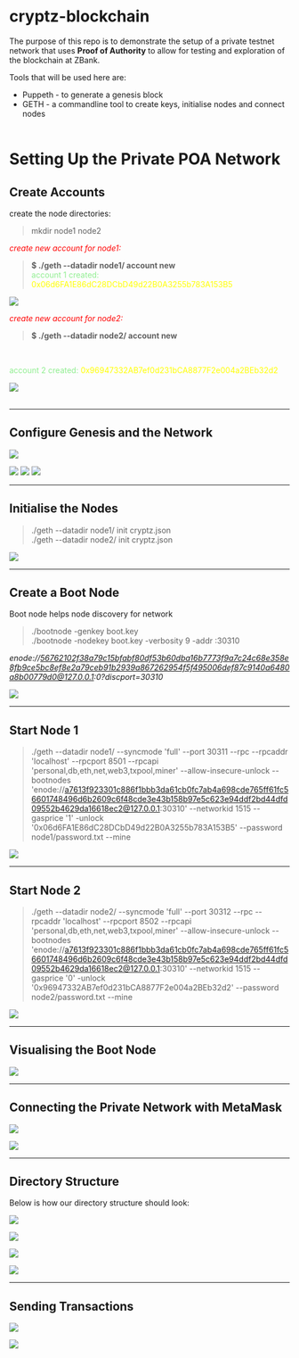 # cryptz-blockchain

The purpose of this repo is to demonstrate the setup of a private testnet network that uses **Proof of Authority** to allow for testing and exploration of the blockchain at ZBank.

Tools that will be used here are:
- Puppeth - to generate a genesis block
- GETH - a commandline tool to create keys, initialise nodes and connect nodes<br/><br/>

# Setting Up the Private POA Network

## Create Accounts

create the node directories: 
> mkdir node1 node2

<span style="color:red">*create new account for node1:*</span> 
>**$ ./geth --datadir node1/ account new**
<br/><span style="color:lightgreen">account 1 created:</span>  <span style="color:yellow">0x06d6FA1E86dC28DCbD49d22B0A3255b783A153B5</span>

![](./screenshots/sc001.JPG)


<span style="color:red">*create new account for node2:*</span> 
>**$ ./geth --datadir node2/ account new**
<br>

<span style="color:lightgreen">account 2 created:</span>  <span style="color:yellow">0x96947332AB7ef0d231bCA8877F2e004a2BEb32d2</span>


![](./screenshots/sc002.JPG)
<br><br>

<hr/>

## Configure Genesis and the Network

![](./screenshots/sc003.JPG)

![](./screenshots/sc004.JPG)
![](./screenshots/sc005.JPG)
![](./screenshots/sc006.JPG)

<hr/>

## Initialise the Nodes

>./geth --datadir node1/ init cryptz.json <br/>
> ./geth --datadir node2/ init cryptz.json

![](./screenshots/sc007.JPG)


<hr/>

## Create a Boot Node
Boot node helps node discovery for network

>./bootnode -genkey boot.key <br/>
>./bootnode -nodekey boot.key -verbosity 9 -addr :30310

<i>enode://56762102f38a79c15bfabf80df53b60dba16b7773f9a7c24c68e358e8fb9ce5bc8ef8e2a79ceb91b2939a867262954f5f495006def87c9140a6480a8b00779d0@127.0.0.1:0?discport=30310</i>


![](./screenshots/sc008.JPG)


<hr/>

## Start Node 1

> ./geth --datadir node1/ --syncmode 'full' --port 30311 --rpc --rpcaddr 'localhost' --rpcport 8501 --rpcapi 'personal,db,eth,net,web3,txpool,miner' --allow-insecure-unlock --bootnodes 'enode://a7613f923301c886f1bbb3da61cb0fc7ab4a698cde765ff61fc56601748496d6b2609c6f48cde3e43b158b97e5c623e94ddf2bd44dfd09552b4629da16618ec2@127.0.0.1:30310' --networkid 1515 --gasprice '1' -unlock '0x06d6FA1E86dC28DCbD49d22B0A3255b783A153B5' --password node1/password.txt --mine

![](./screenshots/sc009.JPG)


<hr/>

## Start Node 2

> ./geth --datadir node2/ --syncmode 'full' --port 30312 --rpc --rpcaddr 'localhost' --rpcport 8502 --rpcapi 'personal,db,eth,net,web3,txpool,miner' --allow-insecure-unlock --bootnodes 'enode://a7613f923301c886f1bbb3da61cb0fc7ab4a698cde765ff61fc56601748496d6b2609c6f48cde3e43b158b97e5c623e94ddf2bd44dfd09552b4629da16618ec2@127.0.0.1:30310' --networkid 1515 --gasprice '0' -unlock '0x96947332AB7ef0d231bCA8877F2e004a2BEb32d2' --password node2/password.txt --mine

![](./screenshots/sc010.JPG)


<hr/>

## Visualising the Boot Node

![](./screenshots/sc011.JPG)


<hr/>

## Connecting the Private Network with MetaMask

![](./screenshots/sc012.JPG)

![](./screenshots/sc013.JPG)

<hr/>

## Directory Structure
Below is how our directory structure should look:

![](./screenshots/sc014.JPG)

![](./screenshots/sc015.JPG)

![](./screenshots/sc016.JPG)

![](./screenshots/sc017.JPG)
<hr/>

## Sending Transactions

![](./screenshots/sc018.JPG)

![](./screenshots/sc019.JPG)